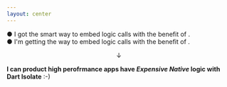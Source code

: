 ```yaml
---
layout: center
---
```


<PageTitleHeader section="Introduction" title="Summary"/>

● I got the smart way to embed logic calls <UniqueTechnicalTerm val="native C APIs"/> with the benefit of <TechnicalTerm val="dart:ffi"/>.  
● I'm getting the way to embed logic calls <UniqueTechnicalTerm val="platform-specific APIs"/> with the benefit of <TechnicalTerm val="Isolate Platform Channels"/>.

<div align="center">↓</div>

**I can product high perofrmance apps have _Expensive_ _Native_ logic with Dart Isolate** :-)
